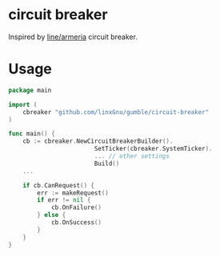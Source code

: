 # circuit breaker

Inspired by [line/armeria](https://github.com/line/armeria) circuit breaker.

# Usage

```go
package main

import (
    cbreaker "github.com/linxGnu/gumble/circuit-breaker"
)

func main() {
    cb := cbreaker.NewCircuitBreakerBuilder().
                        SetTicker(cbreaker.SystemTicker).
                        ... // other settings
                        Build()
    ...

    if cb.CanRequest() {
        err := makeRequest()
        if err != nil {
            cb.OnFailure()
        } else {
            cb.OnSuccess()
        }
    }
}
```
